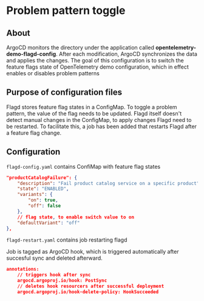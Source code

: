 # Problem pattern toggle

## About
 
ArgoCD monitors the directory under the application called **opentelemetry-demo-flagd-config**. After each modification, ArgoCD synchronizes the data and applies the changes. The goal of this configuration is to switch the feature flags state of OpenTelemetry demo configuration, which in effect enables or disables problem patterns

## Purpose of configuration files

Flagd stores feature flag states in a ConfigMap. To toggle a problem pattern, the value of the flag needs to be updated. Flagd itself doesn't detect manual changes in the ConfigMap, to apply changes Flagd need to be restarted. To facilitate this, a job has been added that restarts Flagd after a feature flag change.


## Configuration

`flagd-config.yaml` contains ConfiMap with feature flag states

```json
"productCatalogFailure": {
    "description": "Fail product catalog service on a specific product",
    "state": "ENABLED",
    "variants": {
        "on": true,
        "off": false
    },
    // flag state, to enable switch value to on
    "defaultVariant": "off"
},
```

`flagd-restart.yaml` contains job restarting flagd 

Job is tagged as ArgoCD hook, which is triggered automatically after succesful sync and deleted afterward. 

```json
annotations:
    // triggers hook after sync
    argocd.argoproj.io/hook: PostSync
    // deletes hook resourcers after successful deployment 
    argocd.argoproj.io/hook-delete-policy: HookSucceeded
```


